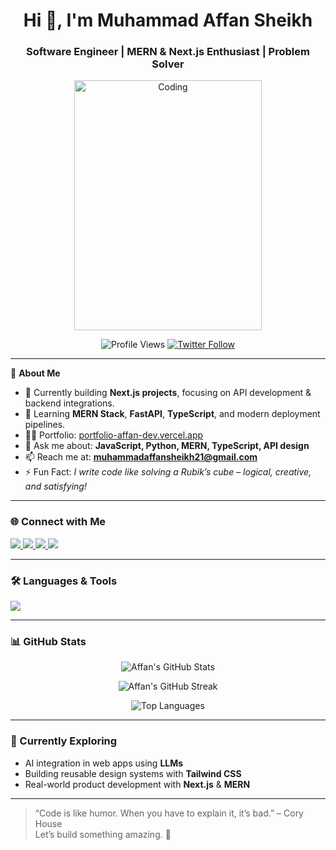 <h1 align="center">Hi 👋, I'm Muhammad Affan Sheikh</h1>
<h3 align="center">Software Engineer | MERN & Next.js Enthusiast | Problem Solver</h3>

<p align="center">
  <img src="https://i.pinimg.com/originals/81/17/8b/81178b47a8598f0c81c4799f2cdd4057.gif" alt="Coding" width="300" height="400"/>
</p>

<p align="center">
  <img src="https://komarev.com/ghpvc/?username=iaffansheikh21&label=Profile%20views&color=0e75b6&style=flat" alt="Profile Views" />
  <a href="https://twitter.com/iaffansheikh21" target="_blank">
    <img src="https://img.shields.io/twitter/follow/iaffansheikh21?logo=twitter&style=flat-square" alt="Twitter Follow" />
  </a>
</p>

---

🚀 **About Me**
- 🔭 Currently building **Next.js projects**, focusing on API development & backend integrations.
- 🌱 Learning **MERN Stack**, **FastAPI**, **TypeScript**, and modern deployment pipelines.
- 👨‍💻 Portfolio: [portfolio-affan-dev.vercel.app](https://portfolio-affan-dev.vercel.app)
- 💬 Ask me about: **JavaScript, Python, MERN, TypeScript, API design**
- 📫 Reach me at: **muhammadaffansheikh21@gmail.com**
- ⚡ Fun Fact: *I write code like solving a Rubik’s cube – logical, creative, and satisfying!*

---

### 🌐 Connect with Me
<p align="left">
  <a href="https://twitter.com/iaffansheikh21" target="_blank">
    <img src="https://img.shields.io/badge/Twitter-1DA1F2?style=flat&logo=twitter&logoColor=white"/>
  </a>
  <a href="https://www.linkedin.com/in/iaffansheikh21/" target="_blank">
    <img src="https://img.shields.io/badge/LinkedIn-0077B5?style=flat&logo=linkedin&logoColor=white"/>
  </a>
  <a href="https://www.facebook.com/iaffansheikh21?mibextid=zbwkwl" target="_blank">
    <img src="https://img.shields.io/badge/Facebook-1877F2?style=flat&logo=facebook&logoColor=white"/>
  </a>
  <a href="https://instagram.com/iaffansheikh21" target="_blank">
    <img src="https://img.shields.io/badge/Instagram-E4405F?style=flat&logo=instagram&logoColor=white"/>
  </a>
</p>

---

### 🛠️ Languages & Tools
<p align="left">
  <img src="https://skillicons.dev/icons?i=js,ts,react,nextjs,nodejs,express,mongodb,postgres,mysql,python,cpp,cs,java,html,css,tailwind,bootstrap,git,figma,postman,firebase,vscode" />
</p>

---

### 📊 GitHub Stats

<p align="center">
  <img src="https://github-readme-stats.vercel.app/api?username=iaffansheikh21&show_icons=true&theme=radical" alt="Affan's GitHub Stats" />
</p>
<p align="center">
  <img src="https://github-readme-streak-stats.herokuapp.com/?user=iaffansheikh21&theme=radical" alt="Affan's GitHub Streak" />
</p>
<p align="center">
  <img src="https://github-readme-stats.vercel.app/api/top-langs?username=iaffansheikh21&layout=compact&theme=radical" alt="Top Languages" />
</p>

---

### 🧠 Currently Exploring
- AI integration in web apps using **LLMs**
- Building reusable design systems with **Tailwind CSS**
- Real-world product development with **Next.js** & **MERN**

---

> “Code is like humor. When you have to explain it, it’s bad.” – Cory House  
> Let’s build something amazing. 🚀
